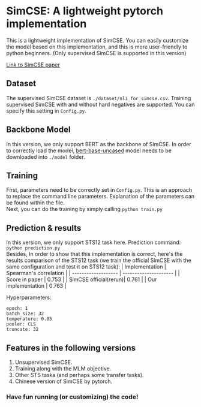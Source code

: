# SimCSE: A lightweight pytorch implementation

This is a lightweight implementation of SimCSE. You can easily customize the model based on this implementation, and this is more user-friendly to python beginners. (Only supervised SimCSE is supported in this version)

[Link to SimCSE paper](https://arxiv.org/abs/2104.08821v2)

## Dataset
The supervised SimCSE dataset is `./dataset/nli_for_simcse.csv`. Training supervised SimCSE with and without hard negatives are supported. You can specify this setting in `Config.py`.

## Backbone Model
In this version, we only support BERT as the backbone of SimCSE. In order to correctly load the model, [bert-base-uncased](https://huggingface.co/bert-base-uncased) model needs to be downloaded into `./model` folder.

## Training
First, parameters need to be correctly set in `Config.py`. This is an approach to replace the command line parameters. Explanation of the parameters can be found within the file.<br>
Next, you can do the training by simply calling `python train.py`

## Prediction & results
In this version, we only support STS12 task here. Prediction command: `python prediction.py`<br>
Besides, In order to show that this implementation is correct, here's the results comparison of the STS12 task (we train the official SimCSE with the same configuration and test it on STS12 task):
| Implementation        | Spearman's correlation |
| -------------------   | ---------------------  |
| Score in paper        | 0.753                  |
| SimCSE official(rerun)| 0.761                  |
| Our implementation    | 0.763                  |

Hyperparameters: 
```
epoch: 1
batch_size: 32
temperature: 0.05
pooler: CLS
truncate: 32
```

## Features in the following versions
1. Unsupervised SimCSE.
2. Training along with the MLM objective.
3. Other STS tasks (and perhaps some transfer tasks).
4. Chinese version of SimCSE by pytorch.


### Have fun running (or customizing) the code!
